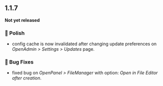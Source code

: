 ## 1.1.7

**Not yet released**  

### 💅 Polish
- config cache is now invalidated after changing update preferences on *OpenAdmin > Settings > Updates* page.

### 🐛 Bug Fixes
- fixed bug on *OpenPanel > FileManager* with option: *Open in File Editor after creation*.
